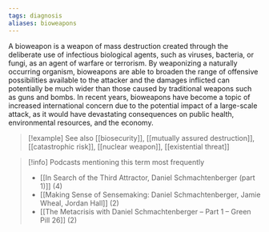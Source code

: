 ```yaml
---
tags: diagnosis
aliases: bioweapons
---
```


A bioweapon is a weapon of mass destruction created through the deliberate use of infectious biological agents, such as viruses, bacteria, or fungi, as an agent of warfare or terrorism. By weaponizing a naturally occurring organism, bioweapons are able to broaden the range of offensive possibilities available to the attacker and the damages inflicted can potentially be much wider than those caused by traditional weapons such as guns and bombs. In recent years, bioweapons have become a topic of increased international concern due to the potential impact of a large-scale attack, as it would have devastating consequences on public health, environmental resources, and the economy.

> [!example] See also
> [[biosecurity]], [[mutually assured destruction]], [[catastrophic risk]], [[nuclear weapon]], [[existential threat]]

> [!info] Podcasts mentioning this term most frequently
> * [[In Search of the Third Attractor, Daniel Schmachtenberger (part 1)]] (4)
> * [[Making Sense of Sensemaking: Daniel Schmachtenberger, Jamie Wheal, Jordan Hall]] (2)
> * [[The Metacrisis with Daniel Schmachtenberger – Part 1 – Green Pill 26]] (2)